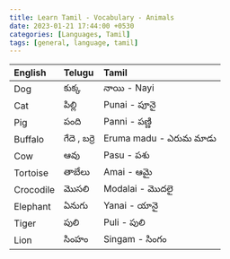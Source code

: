 ```yaml
---
title: Learn Tamil - Vocabulary - Animals
date: 2023-01-21 17:44:00 +0530
categories: [Languages, Tamil]
tags: [general, language, tamil]
---
```



| English      | Telugu            | Tamil                       |
|:-------------|:------------------|:----------------------------|
| Dog          | కుక్క              |  నాయి - Nayi                |
| Cat          | పిల్లి               |  Punai - పూనై               |
| Pig          | పంది              |  Panni - పణ్ణి                |
| Buffalo      | గేదె , బర్రె          |  Eruma madu - ఎరుమ మాడు   |
| Cow          | ఆవు                |  Pasu - పశు                 |
| Tortoise     | తాబేలు              |  Amai - ఆమై                |
| Crocodile    | మొసలి              |  Modalai - మొదలై           |
| Elephant     | ఏనుగు               |  Yanai - యానై              |
| Tiger        | పులి                 |  Puli - పులి                |
| Lion         | సింహం               |  Singam - సింగం            |
